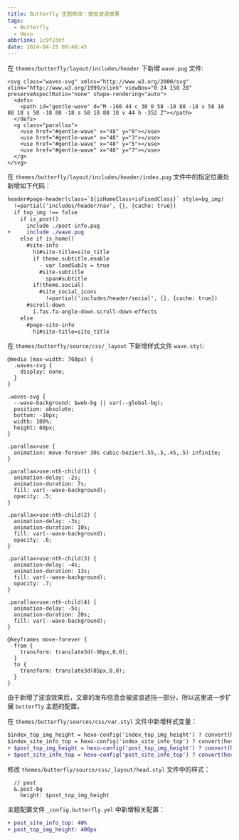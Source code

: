 ```yaml
---
title: Butterfly 主题修改：增加波浪效果
tags:
  - Butterfly
  - Hexo
abbrlink: 1c9f23df
date: 2024-04-25 09:40:45
---
```


在 `themes/butterfly/layout/includes/header` 下新增 `wave.pug` 文件:

```pug
<svg class="waves-svg" xmlns="http://www.w3.org/2000/svg" xlink="http://www.w3.org/1999/xlink" viewBox="0 24 150 28" preserveAspectRatio="none" shape-rendering="auto">
  <defs>
    <path id="gentle-wave" d="M -160 44 c 30 0 58 -18 88 -18 s 58 18 88 18 s 58 -18 88 -18 s 58 18 88 18 v 44 h -352 Z"></path>
  </defs>
  <g class="parallax">
    <use href="#gentle-wave" x="48" y="0"></use>
    <use href="#gentle-wave" x="48" y="3"></use>
    <use href="#gentle-wave" x="48" y="5"></use>
    <use href="#gentle-wave" x="48" y="7"></use>
  </g>
</svg>
```

在 `themes/butterfly/layout/includes/header/index.pug` 文件中的指定位置处新增如下代码：

```diff
header#page-header(class=`${isHomeClass+isFixedClass}` style=bg_img)
  !=partial('includes/header/nav', {}, {cache: true})
  if top_img !== false
    if is_post()
      include ./post-info.pug
+     include ./wave.pug
    else if is_home() 
      #site-info
        h1#site-title=site_title
        if theme.subtitle.enable
          - var loadSubJs = true
          #site-subtitle
            span#subtitle
        if(theme.social)
          #site_social_icons
            !=partial('includes/header/social', {}, {cache: true})
      #scroll-down
        i.fas.fa-angle-down.scroll-down-effects
    else
      #page-site-info
        h1#site-title=site_title
```

在 `themes/butterfly/source/css/_layout` 下新增样式文件 `wave.styl`:

```styl
@media (max-width: 768px) {
  .waves-svg {
    display: none;
  }
}

.waves-svg {
  --wave-background: $web-bg || var(--global-bg);
  position: absolute;
  bottom: -10px;
  width: 100%;
  height: 60px;
}

.parallax>use {
  animation: move-forever 30s cubic-bezier(.55,.5,.45,.5) infinite;
}

.parallax>use:nth-child(1) {
  animation-delay: -2s;
  animation-duration: 7s;
  fill: var(--wave-background);
  opacity: .5;
}

.parallax>use:nth-child(2) {
  animation-delay: -3s;
  animation-duration: 10s;
  fill: var(--wave-background);
  opacity: .6;
}

.parallax>use:nth-child(3) {
  animation-delay: -4s;
  animation-duration: 13s;
  fill: var(--wave-background);
  opacity: .7;
}

.parallax>use:nth-child(4) {
  animation-delay: -5s;
  animation-duration: 20s;
  fill: var(--wave-background);
}

@keyframes move-forever {
  from {
    transform: translate3d(-90px,0,0);
  }
  to {
    transform: translate3d(85px,0,0);
  }
}
```

由于新增了波浪效果后，文章的发布信息会被波浪遮挡一部分，所以这里进一步扩展 `butterfly` 主题的配置。

在 `themes/butterfly/sources/css/var.styl` 文件中新增样式变量：

```diff
$index_top_img_height = hexo-config('index_top_img_height') ? convert(hexo-config('index_top_img_height')) : 100vh
$index_site_info_top = hexo-config('index_site_info_top') ? convert(hexo-config('index_site_info_top')) : 43%
+ $post_top_img_height = hexo-config('post_top_img_height') ? convert(hexo-config('post_top_img_height')) : 400px
+ $post_site_info_top = hexo-config('post_site_info_top') ? convert(hexo-config('post_site_info_top')) : 30%
```

修改 `themes/butterfly/source/css/_layout/head.styl` 文件中的样式：

```styl
  // post
  &.post-bg
    height: $post_top_img_height
```

主题配置文件 `_config.butterfly.yml` 中新增相关配置：

```diff
+ post_site_info_top: 40%
+ post_top_img_height: 400px
```

